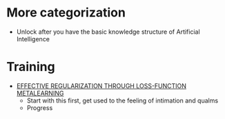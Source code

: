 
# More categorization
- Unlock after you have the basic knowledge structure of Artificial Intelligence

# Training
- [EFFECTIVE REGULARIZATION THROUGH LOSS-FUNCTION METALEARNING](https://arxiv.org/pdf/2010.00788.pdf)
  - Start with this first, get used to the feeling of intimation and qualms
  - Progress